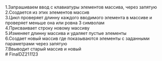 1.Запрашиваем ввод с клавиатуры элементов массива, через запятую<br>
2.Создается из этих элементов массив<br>
3.Цикл проверяет длинну каждого вводимого элемента в массиве и проверяет меньше она или ровна 3 символам<br>
4.Присваивает строку новому массиву<br>
5.Изменяет длинну массива и удаляет пустые элементы<br>
6.Создает новый массив где показываются элементы с заданными параметрами через запятую<br>
7.Ввыводит старый массив и новый <br>#   F i n a l D Z 2 1 _ 1 1 _ 2 3  
 